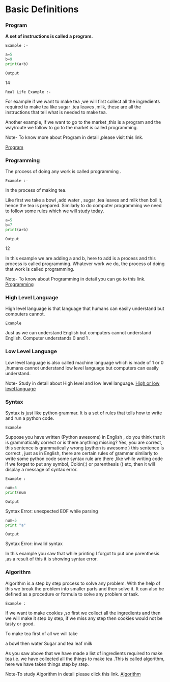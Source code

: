﻿# Basic Definitions


### Program


**A set of instructions is called a program.**

`Example :- `

```python
a=5
b=9
print(a+b)
 ```
`Output`

14  

`Real Life Example :-`

For example if we want to make tea ,we will first collect all the ingredients required to make tea like sugar ,tea leaves ,milk, these are all the instructions that tell what is needed to make tea.

Another example, if we want to go to the market ,this is a program and the way/route we follow to go to  the market is called programming.

Note- To know more about Program in detail ,please visit this link.

[Program](https://youtu.be/SDxPjsRksw0)

### Programming

The process of doing any work is called  programming .

`Example :-`

In the process of making tea.

Like first we take a bowl ,add water , sugar ,tea leaves and milk  then boil it, hence the tea is prepared. Similarly to do computer  programming we need to follow some rules which we will study today.
```python
a=5
b=7
print(a+b)
 ```
`Output`

12

In this  example we are adding a and b, here to add  is a process and this process is called programming. Whatever work we do, the process of doing that work is called programming.

 Note-  To know about Programming in detail you can go to this link.
[Programming](https://youtu.be/ZMMVf4Qv)
 
### High Level Language

High level language is that language that humans can easily understand but computers cannot.

`Example`

 Just as we can understand English but computers cannot understand English. Computer understands  0 and 1 .


### Low Level Language

Low  level language is also called  machine language which is made of 1 or 0  ,humans cannot understand low level language but computers can easily understand.


Note- Study in detail about High level and low level language. [High or low level language](https://youtu.be/bqyVOEgDSj8) 

### Syntax 

Syntax is just like python grammar. It is a set of rules that tells how to write and run a python code.

`Example`

 Suppose you have written (Python awesome) in English , do you think that it is grammatically correct or is there anything missing?
Yes, you are correct, this sentence is grammatically wrong  (python is awesome ) this sentence is correct , just as in English, there are certain rules of grammar similarly to write some  python code some syntax rule  are there ,like while writing code  if we forget to put any symbol, Colón(:) or parenthesis  () etc, then it will display a message of syntax error.

`Example :` 

```python
num=5
print(num
 ```
`Output`

Syntax Error: unexpected EOF while parsing

```python
num=5
print "a"
 ```
`Output`

Syntax Error: invalid syntax

In this  example you saw that while printing I forgot to put one parenthesis ,as a result of this it is showing syntax error.


### Algorithm

Algorithm is a step by step process to solve any problem. With the help of this we break the problem into smaller parts and then solve it. It can also be defined as a procedure or formula to solve any 
 problem or task.


`Example :`

If we want to make cookies ,so first we collect all the ingredients and then we will make it step by step, if we miss any step then cookies would not be tasty or good.


To make tea first of all we will take

a bowl 
then water
Sugar and tea leaf
milk

As you saw above that we have made a list of ingredients required to make tea i.e. we have collected all the things to make tea .This is called algorithm, here we have taken things step by step.

Note-To study Algorithm in detail please click this link.  [Algorithm](https://youtu.be/MvayENwOCNM) 


